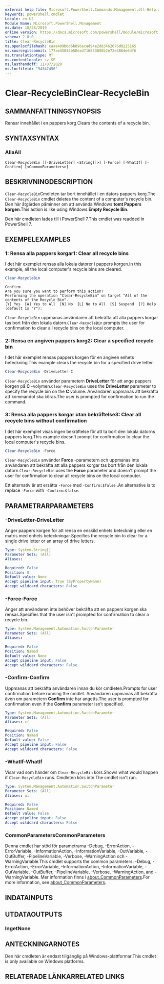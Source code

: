```yaml
---
external help file: Microsoft.PowerShell.Commands.Management.dll-Help.xml
keywords: powershell,cmdlet
Locale: en-US
Module Name: Microsoft.PowerShell.Management
ms.date: 10/28/2019
online version: https://docs.microsoft.com/powershell/module/microsoft.powershell.management/clear-recyclebin?view=powershell-7.1&WT.mc_id=ps-gethelp
schema: 2.0.0
title: Clear-RecycleBin
ms.openlocfilehash: caae499b6d6b896acad94e2d83462676d0225165
ms.sourcegitcommit: 177ae45034b58ead716853096b2e72e4864e6df6
ms.translationtype: MT
ms.contentlocale: sv-SE
ms.lasthandoff: 11/07/2020
ms.locfileid: "94347456"
---
```

# <span data-ttu-id="21d5a-103">Clear-RecycleBin</span><span class="sxs-lookup"><span data-stu-id="21d5a-103">Clear-RecycleBin</span></span>

## <span data-ttu-id="21d5a-104">SAMMANFATTNING</span><span class="sxs-lookup"><span data-stu-id="21d5a-104">SYNOPSIS</span></span>
<span data-ttu-id="21d5a-105">Rensar innehållet i en pappers korg.</span><span class="sxs-lookup"><span data-stu-id="21d5a-105">Clears the contents of a recycle bin.</span></span>

## <span data-ttu-id="21d5a-106">SYNTAX</span><span class="sxs-lookup"><span data-stu-id="21d5a-106">SYNTAX</span></span>

### <span data-ttu-id="21d5a-107">Alla</span><span class="sxs-lookup"><span data-stu-id="21d5a-107">All</span></span>

```
Clear-RecycleBin [[-DriveLetter] <String[]>] [-Force] [-WhatIf] [-Confirm] [<CommonParameters>]
```

## <span data-ttu-id="21d5a-108">BESKRIVNING</span><span class="sxs-lookup"><span data-stu-id="21d5a-108">DESCRIPTION</span></span>

<span data-ttu-id="21d5a-109">`Clear-RecycleBin`Cmdleten tar bort innehållet i en dators pappers korg.</span><span class="sxs-lookup"><span data-stu-id="21d5a-109">The `Clear-RecycleBin` cmdlet deletes the content of a computer's recycle bin.</span></span> <span data-ttu-id="21d5a-110">Den här åtgärden påminner om att använda Windows **tomt Pappers korgen**.</span><span class="sxs-lookup"><span data-stu-id="21d5a-110">This action is like using Windows **Empty Recycle Bin**.</span></span>

<span data-ttu-id="21d5a-111">Den här cmdleten lades till i PowerShell 7.</span><span class="sxs-lookup"><span data-stu-id="21d5a-111">This cmdlet was readded in PowerShell 7.</span></span>

## <span data-ttu-id="21d5a-112">EXEMPEL</span><span class="sxs-lookup"><span data-stu-id="21d5a-112">EXAMPLES</span></span>

### <span data-ttu-id="21d5a-113">1: Rensa alla pappers korgar</span><span class="sxs-lookup"><span data-stu-id="21d5a-113">1: Clear all recycle bins</span></span>

<span data-ttu-id="21d5a-114">I det här exemplet rensas alla lokala datorer i pappers korgen.</span><span class="sxs-lookup"><span data-stu-id="21d5a-114">In this example, all the local computer's recycle bins are cleared.</span></span>

```powershell
Clear-RecycleBin
```

```Output
Confirm
Are you sure you want to perform this action?
Performing the operation "Clear-RecycleBin" on target "All of the contents of the Recycle Bin".
[Y] Yes  [A] Yes to All  [N] No  [L] No to All  [S] Suspend  [?] Help (default is "Y"):
```

<span data-ttu-id="21d5a-115">`Clear-RecycleBin` uppmanas användaren att bekräfta att alla pappers korgar tas bort från den lokala datorn.</span><span class="sxs-lookup"><span data-stu-id="21d5a-115">`Clear-RecycleBin` prompts the user for confirmation to clear all recycle bins on the local computer.</span></span>

### <span data-ttu-id="21d5a-116">2: Rensa en angiven pappers korg</span><span class="sxs-lookup"><span data-stu-id="21d5a-116">2: Clear a specified recycle bin</span></span>

<span data-ttu-id="21d5a-117">I det här exemplet rensas pappers korgen för en angiven enhets beteckning.</span><span class="sxs-lookup"><span data-stu-id="21d5a-117">This example clears the recycle bin for a specified drive letter.</span></span>

```powershell
Clear-RecycleBin -DriveLetter C
```

<span data-ttu-id="21d5a-118">`Clear-RecycleBin` använder parametern **DriveLetter** för att ange pappers korgen på **C** -volymen.</span><span class="sxs-lookup"><span data-stu-id="21d5a-118">`Clear-RecycleBin` uses the **DriveLetter** parameter to specify the recycle bin on the **C** volume.</span></span> <span data-ttu-id="21d5a-119">Användaren uppmanas att bekräfta att kommandot ska köras.</span><span class="sxs-lookup"><span data-stu-id="21d5a-119">The user is prompted for confirmation to run the command.</span></span>

### <span data-ttu-id="21d5a-120">3: Rensa alla pappers korgar utan bekräftelse</span><span class="sxs-lookup"><span data-stu-id="21d5a-120">3: Clear all recycle bins without confirmation</span></span>

<span data-ttu-id="21d5a-121">I det här exemplet visas ingen bekräftelse för att ta bort den lokala datorns pappers korg.</span><span class="sxs-lookup"><span data-stu-id="21d5a-121">This example doesn't prompt for confirmation to clear the local computer's recycle bins.</span></span>

```powershell
Clear-RecycleBin -Force
```

<span data-ttu-id="21d5a-122">`Clear-RecycleBin` använder **Force** -parametern och uppmanas inte användaren att bekräfta att alla pappers korgar tas bort från den lokala datorn.</span><span class="sxs-lookup"><span data-stu-id="21d5a-122">`Clear-RecycleBin` uses the **Force** parameter and doesn't prompt the user for confirmation to clear all recycle bins on the local computer.</span></span>

<span data-ttu-id="21d5a-123">Ett alternativ är att ersätta `-Force` med `-Confirm:$false` .</span><span class="sxs-lookup"><span data-stu-id="21d5a-123">An alternative is to replace `-Force` with `-Confirm:$false`.</span></span>

## <span data-ttu-id="21d5a-124">PARAMETRAR</span><span class="sxs-lookup"><span data-stu-id="21d5a-124">PARAMETERS</span></span>

### <span data-ttu-id="21d5a-125">-DriveLetter</span><span class="sxs-lookup"><span data-stu-id="21d5a-125">-DriveLetter</span></span>

<span data-ttu-id="21d5a-126">Anger pappers korgen för att rensa en enskild enhets beteckning eller en matris med enhets beteckningar.</span><span class="sxs-lookup"><span data-stu-id="21d5a-126">Specifies the recycle bin to clear for a single drive letter or an array of drive letters.</span></span>

```yaml
Type: System.String[]
Parameter Sets: (All)
Aliases:

Required: False
Position: 0
Default value: None
Accept pipeline input: True (ByPropertyName)
Accept wildcard characters: False
```

### <span data-ttu-id="21d5a-127">-Force</span><span class="sxs-lookup"><span data-stu-id="21d5a-127">-Force</span></span>

<span data-ttu-id="21d5a-128">Anger att användaren inte behöver bekräfta att en pappers korgen ska rensas.</span><span class="sxs-lookup"><span data-stu-id="21d5a-128">Specifies that the user isn't prompted for confirmation to clear a recycle bin.</span></span>

```yaml
Type: System.Management.Automation.SwitchParameter
Parameter Sets: (All)
Aliases:

Required: False
Position: Named
Default value: None
Accept pipeline input: False
Accept wildcard characters: False
```

### <span data-ttu-id="21d5a-129">-Confirm</span><span class="sxs-lookup"><span data-stu-id="21d5a-129">-Confirm</span></span>

<span data-ttu-id="21d5a-130">Uppmanas att bekräfta användaren innan du kör cmdleten.</span><span class="sxs-lookup"><span data-stu-id="21d5a-130">Prompts for user confirmation before running the cmdlet.</span></span> <span data-ttu-id="21d5a-131">Användaren uppmanas att bekräfta även om parametern **Confirm** inte har angetts.</span><span class="sxs-lookup"><span data-stu-id="21d5a-131">The user is prompted for confirmation even if the **Confirm** parameter isn't specified.</span></span>

```yaml
Type: System.Management.Automation.SwitchParameter
Parameter Sets: (All)
Aliases: cf

Required: False
Position: Named
Default value: False
Accept pipeline input: False
Accept wildcard characters: False
```

### <span data-ttu-id="21d5a-132">-WhatIf</span><span class="sxs-lookup"><span data-stu-id="21d5a-132">-WhatIf</span></span>

<span data-ttu-id="21d5a-133">Visar vad som händer om `Clear-RecycleBin` körs.</span><span class="sxs-lookup"><span data-stu-id="21d5a-133">Shows what would happen if `Clear-RecycleBin` runs.</span></span> <span data-ttu-id="21d5a-134">Cmdleten körs inte.</span><span class="sxs-lookup"><span data-stu-id="21d5a-134">The cmdlet isn't run.</span></span>

```yaml
Type: System.Management.Automation.SwitchParameter
Parameter Sets: (All)
Aliases: wi

Required: False
Position: Named
Default value: False
Accept pipeline input: False
Accept wildcard characters: False
```

### <span data-ttu-id="21d5a-135">CommonParameters</span><span class="sxs-lookup"><span data-stu-id="21d5a-135">CommonParameters</span></span>

<span data-ttu-id="21d5a-136">Denna cmdlet har stöd för parametrarna -Debug, -ErrorAction, -ErrorVariable, -InformationAction, -InformationVariable, -OutVariable, -OutBuffer, -PipelineVariable, -Verbose, -WarningAction och -WarningVariable.</span><span class="sxs-lookup"><span data-stu-id="21d5a-136">This cmdlet supports the common parameters: -Debug, -ErrorAction, -ErrorVariable, -InformationAction, -InformationVariable, -OutVariable, -OutBuffer, -PipelineVariable, -Verbose, -WarningAction, and -WarningVariable.</span></span> <span data-ttu-id="21d5a-137">Mer information finns i [about_CommonParameters](https://go.microsoft.com/fwlink/?LinkID=113216).</span><span class="sxs-lookup"><span data-stu-id="21d5a-137">For more information, see [about_CommonParameters](https://go.microsoft.com/fwlink/?LinkID=113216).</span></span>

## <span data-ttu-id="21d5a-138">INDATA</span><span class="sxs-lookup"><span data-stu-id="21d5a-138">INPUTS</span></span>

## <span data-ttu-id="21d5a-139">UTDATA</span><span class="sxs-lookup"><span data-stu-id="21d5a-139">OUTPUTS</span></span>

### <span data-ttu-id="21d5a-140">Inget</span><span class="sxs-lookup"><span data-stu-id="21d5a-140">None</span></span>

## <span data-ttu-id="21d5a-141">ANTECKNINGAR</span><span class="sxs-lookup"><span data-stu-id="21d5a-141">NOTES</span></span>

<span data-ttu-id="21d5a-142">Den här cmdleten är endast tillgänglig på Windows-plattformar.</span><span class="sxs-lookup"><span data-stu-id="21d5a-142">This cmdlet is only available on Windows platforms.</span></span>

## <span data-ttu-id="21d5a-143">RELATERADE LÄNKAR</span><span class="sxs-lookup"><span data-stu-id="21d5a-143">RELATED LINKS</span></span>
